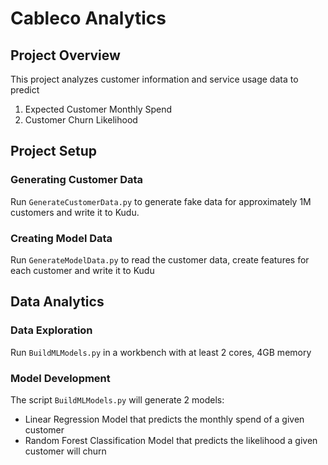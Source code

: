 # Cableco Analytics
## Project Overview
This project analyzes customer information and service usage data to predict
1. Expected Customer Monthly Spend
2. Customer Churn Likelihood

## Project Setup
### Generating Customer Data
Run ```GenerateCustomerData.py``` to generate fake data for approximately 1M customers
and write it to Kudu. 

### Creating Model Data
Run ```GenerateModelData.py``` to read the customer data, create features for each
customer and write it to Kudu

## Data Analytics
### Data Exploration
Run ```BuildMLModels.py``` in a workbench with at least 2 cores, 4GB memory

### Model Development
The script ```BuildMLModels.py``` will generate 2 models:
* Linear Regression Model that predicts the monthly spend of a given customer
* Random Forest Classification Model that predicts the likelihood a given customer will churn